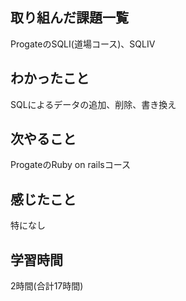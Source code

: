 ## 取り組んだ課題一覧
ProgateのSQLⅠ(道場コース)、SQLIV

## わかったこと
SQLによるデータの追加、削除、書き換え

## 次やること
ProgateのRuby on railsコース

## 感じたこと
特になし

## 学習時間
2時間(合計17時間)
